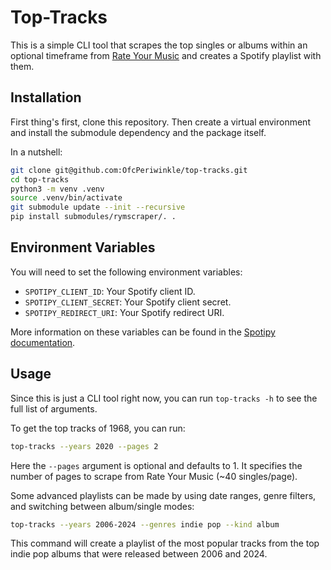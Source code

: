 # Top-Tracks
This is a simple CLI tool that scrapes the top singles or albums within an optional timeframe from [Rate Your Music](https://rateyourmusic.com/) and creates a Spotify playlist with them.

## Installation
First thing's first, clone this repository. Then create a virtual environment and install the submodule dependency and the package itself.

In a nutshell:
```bash
git clone git@github.com:OfcPeriwinkle/top-tracks.git
cd top-tracks
python3 -m venv .venv
source .venv/bin/activate
git submodule update --init --recursive
pip install submodules/rymscraper/. .
```

## Environment Variables
You will need to set the following environment variables:
- `SPOTIPY_CLIENT_ID`: Your Spotify client ID.
- `SPOTIPY_CLIENT_SECRET`: Your Spotify client secret.
- `SPOTIPY_REDIRECT_URI`: Your Spotify redirect URI.

More information on these variables can be found in the [Spotipy documentation](https://spotipy.readthedocs.io/).

## Usage
Since this is just a CLI tool right now, you can run `top-tracks -h` to see the full list of arguments.

To get the top tracks of 1968, you can run:
```bash
top-tracks --years 2020 --pages 2
```
Here the `--pages` argument is optional and defaults to 1. It specifies the number of pages to scrape from Rate Your Music (~40 singles/page).

Some advanced playlists can be made by using date ranges, genre filters, and switching between album/single modes:
```bash
top-tracks --years 2006-2024 --genres indie pop --kind album
```

This command will create a playlist of the most popular tracks from the top indie pop albums that were released between 2006 and 2024.
